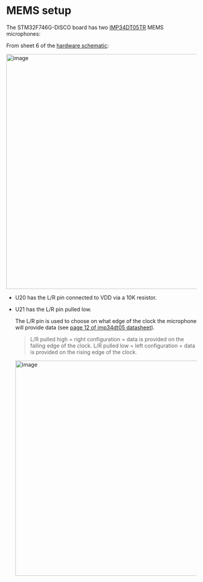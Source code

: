 # MEMS setup

The STM32F746G-DISCO board has two [IMP34DT05TR](https://www.st.com/resource/en/datasheet/imp34dt05.pdf) MEMS microphones:

From sheet 6 of the [hardware schematic](https://www.st.com/content/ccc/resource/technical/layouts_and_diagrams/schematic_pack/group1/ff/cd/ce/2d/f8/fb/40/69/mb1191-F746NGH6-C01_schematic/files/mb1191-F746NGH6-C01_schematic.pdf/jcr:content/translations/en.mb1191-F746NGH6-C01_schematic.pdf):

<img width="620" alt="image" src="https://github.com/user-attachments/assets/b40e5645-7741-44d5-9dea-a0eb6ce6c2a5">

- U20 has the L/R pin connected to VDD via a 10K resistor.
- U21 has the L/R pin pulled low.

  The L/R pin is used to choose on what edge of the clock the microphone will provide data (see [page 12 of imp34dt05 datasheet](https://www.st.com/resource/en/datasheet/imp34dt05.pdf)).
  > L/R pulled high = right configuration = data is provided on the falling edge of the clock.
  > L/R pulled low = left configuration = data is provided on the rising edge of the clock.

  <img width="568" alt="image" src="https://github.com/user-attachments/assets/974019d6-0d27-4ca0-9b22-17215e96d4ac">
